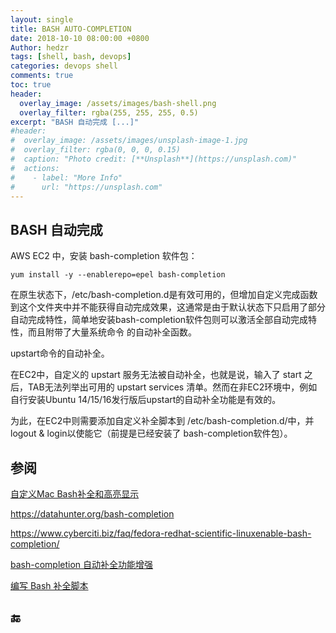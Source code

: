 ```yaml
---
layout: single
title: BASH AUTO-COMPLETION
date: 2018-10-10 08:00:00 +0800
Author: hedzr
tags: [shell, bash, devops]
categories: devops shell
comments: true
toc: true
header:
  overlay_image: /assets/images/bash-shell.png
  overlay_filter: rgba(255, 255, 255, 0.5)
excerpt: "BASH 自动完成 [...]"
#header:
#  overlay_image: /assets/images/unsplash-image-1.jpg
#  overlay_filter: rgba(0, 0, 0, 0.15)
#  caption: "Photo credit: [**Unsplash**](https://unsplash.com)"
#  actions:
#    - label: "More Info"
#      url: "https://unsplash.com"
---
```






## BASH 自动完成



AWS EC2 中，安装 bash-completion 软件包：

```
yum install -y --enablerepo=epel bash-completion
```

在原生状态下，/etc/bash-completion.d是有效可用的，但增加自定义完成函数到这个文件夹中并不能获得自动完成效果，这通常是由于默认状态下只启用了部分自动完成特性，简单地安装bash-completion软件包则可以激活全部自动完成特性，而且附带了大量系统命令 的自动补全函数。

 

upstart命令的自动补全。

在EC2中，自定义的 upstart 服务无法被自动补全，也就是说，输入了 start 之后，TAB无法列举出可用的 upstart services 清单。然而在非EC2环境中，例如自行安装Ubuntu 14/15/16发行版后upstart的自动补全功能是有效的。

为此，在EC2中则需要添加自定义补全脚本到 /etc/bash-completion.d/中，并logout & login以使能它（前提是已经安装了 bash-completion软件包）。

 

## 参阅

[自定义Mac Bash补全和高亮显示](https://rawbin-.github.io/操作系统/开发环境/2016/04/02/custom-bash/)

https://datahunter.org/bash-completion

https://www.cyberciti.biz/faq/fedora-redhat-scientific-linuxenable-bash-completion/

[bash-completion 自动补全功能增强](http://foolishfish.blog.51cto.com/3822001/1610101)

[编写 Bash 补全脚本](http://kodango.com/bash-competion-programming)

  

 

## 🔚